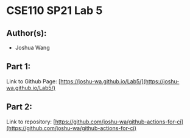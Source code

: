 # CSE110 SP21 Lab 5

## Author(s):
- Joshua Wang

## Part 1:

Link to Github Page: [https://joshu-wa.github.io/Lab5/](https://joshu-wa.github.io/Lab5/)

## Part 2:

Link to repository: [https://github.com/joshu-wa/github-actions-for-ci](https://github.com/joshu-wa/github-actions-for-ci)
